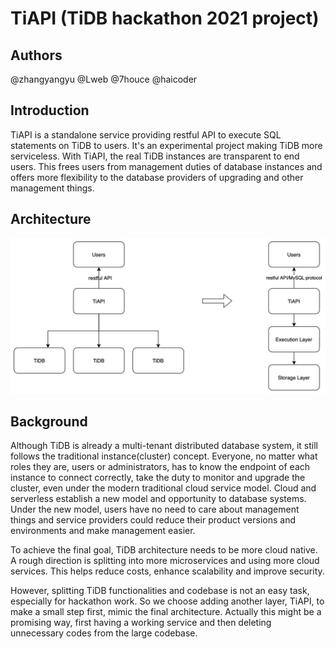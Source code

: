 # TiAPI (TiDB hackathon 2021 project)

## Authors

@zhangyangyu @Lweb @7houce @haicoder

## Introduction

TiAPI is a standalone service providing restful API to execute SQL statements on TiDB to users. It's an experimental project making TiDB more serviceless. With TiAPI, the real TiDB instances are transparent to end users. This frees users from management duties of database instances and offers more flexibility to the database providers of upgrading and other management things.

## Architecture

![architecture](./architecture.jpg)

## Background

Although TiDB is already a multi-tenant distributed database system, it still follows the traditional instance(cluster) concept. Everyone, no matter what roles they are, users or administrators, has to know the endpoint of each instance to connect correctly, take the duty to monitor and upgrade the cluster, even under the modern traditional cloud service model. Cloud and serverless establish a new model and opportunity to database systems. Under the new model, users have no need to care about management things and service providers could reduce their product versions and environments and make management easier.

To achieve the final goal, TiDB architecture needs to be more cloud native. A rough direction is splitting into more microservices and using more cloud services. This helps reduce costs, enhance scalability and improve security.

However, splitting TiDB functionalities and codebase is not an easy task, especially for hackathon work. So we choose adding another layer, TiAPI, to make a small step first, mimic the final architecture. Actually this might be a promising way, first having a working service and then deleting unnecessary codes from the large codebase.
